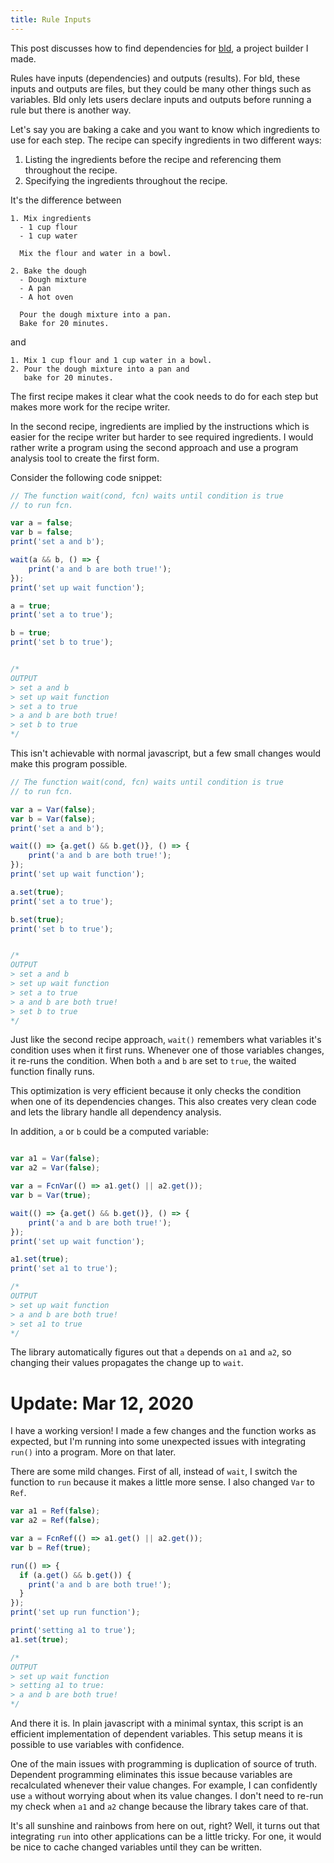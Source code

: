 ```yaml
---
title: Rule Inputs
---
```


This post discusses how to find dependencies for [bld](bld.html), a project builder I made.

Rules have inputs (dependencies) and outputs (results). For bld, these inputs and outputs are files, but they could be many other things such as variables. Bld only lets users declare inputs and outputs before running a rule but there is another way.

Let's say you are baking a cake and you want to know which ingredients to use for each step. The recipe can specify ingredients in two different ways:

1. Listing the ingredients before the recipe and referencing them throughout the recipe.
2. Specifying the ingredients throughout the recipe.

It's the difference between

```
1. Mix ingredients
  - 1 cup flour
  - 1 cup water

  Mix the flour and water in a bowl.

2. Bake the dough
  - Dough mixture
  - A pan
  - A hot oven

  Pour the dough mixture into a pan.
  Bake for 20 minutes.
```

and

```
1. Mix 1 cup flour and 1 cup water in a bowl.
2. Pour the dough mixture into a pan and
   bake for 20 minutes.
```

The first recipe makes it clear what the cook needs to do for each step but makes more work for the recipe writer.

In the second recipe, ingredients are implied by the instructions which is easier for the recipe writer but harder to see required ingredients. I would rather write a program using the second approach and use a program analysis tool to create the first form.

Consider the following code snippet:

```js
// The function wait(cond, fcn) waits until condition is true
// to run fcn.

var a = false;
var b = false;
print('set a and b');

wait(a && b, () => {
    print('a and b are both true!');
});
print('set up wait function');

a = true;
print('set a to true');

b = true;
print('set b to true');


/*
OUTPUT
> set a and b
> set up wait function
> set a to true
> a and b are both true!
> set b to true
*/
```

This isn't achievable with normal javascript, but a few small changes would make this program possible.

```js
// The function wait(cond, fcn) waits until condition is true
// to run fcn.

var a = Var(false);
var b = Var(false);
print('set a and b');

wait(() => {a.get() && b.get()}, () => {
    print('a and b are both true!');
});
print('set up wait function');

a.set(true);
print('set a to true');

b.set(true);
print('set b to true');


/*
OUTPUT
> set a and b
> set up wait function
> set a to true
> a and b are both true!
> set b to true
*/
```

Just like the second recipe approach, `wait()` remembers what variables it's condition uses when it first runs. Whenever one of those variables changes, it re-runs the condition. When both `a` and `b` are set to `true`, the waited function finally runs.

This optimization is very efficient because it only checks the condition when one of its dependencies changes. This also creates very clean code and lets the library handle all dependency analysis.

In addition, `a` or `b` could be a computed variable:

```js

var a1 = Var(false);
var a2 = Var(false);

var a = FcnVar(() => a1.get() || a2.get());
var b = Var(true);

wait(() => {a.get() && b.get()}, () => {
    print('a and b are both true!');
});
print('set up wait function');

a1.set(true);
print('set a1 to true');

/*
OUTPUT
> set up wait function
> a and b are both true!
> set a1 to true
*/
```

The library automatically figures out that `a` depends on `a1` and `a2`, so changing their values propagates the change up to `wait`.

# Update: Mar 12, 2020

I have a working version! I made a few changes and the function works as expected, but I'm running into some unexpected issues with integrating `run()` into a program. More on that later.

There are some mild changes. First of all, instead of `wait`, I switch the function to `run` because it makes a little more sense. I also changed `Var` to `Ref`.

```js
var a1 = Ref(false);
var a2 = Ref(false);

var a = FcnRef(() => a1.get() || a2.get());
var b = Ref(true);

run(() => {
  if (a.get() && b.get()) {
    print('a and b are both true!');
  }
});
print('set up run function');

print('setting a1 to true');
a1.set(true);

/*
OUTPUT
> set up wait function
> setting a1 to true:
> a and b are both true!
*/
```

And there it is. In plain javascript with a minimal syntax, this script is an efficient implementation of dependent variables. This setup means it is possible to use variables with confidence.

One of the main issues with programming is duplication of source of truth. Dependent programming eliminates this issue because variables are recalculated whenever their value changes. For example, I can confidently use `a` without worrying about when its value changes. I don't need to re-run my check when `a1` and `a2` change because the library takes care of that.

It's all sunshine and rainbows from here on out, right? Well, it turns out that integrating `run` into other applications can be a little tricky. For one, it would be nice to cache changed variables until they can be written.
